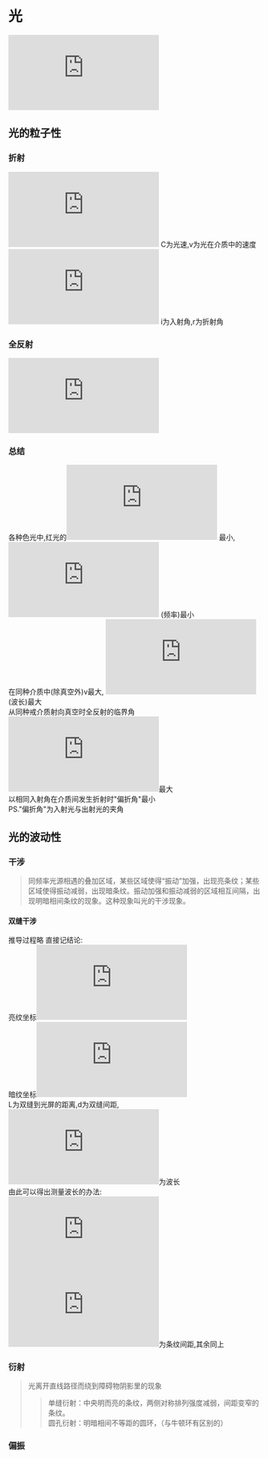 # 光
![](http://latex.codecogs.com/gif.latex?C%3D3%5Ctimes10%5E8m/s)

## 光的粒子性

### 折射
![](http://latex.codecogs.com/gif.latex?n%20%3D%20%5Cfrac%7BC%7D%7Bv%7D) C为光速,v为光在介质中的速度  
![](http://latex.codecogs.com/gif.latex?n%20%3D%20%5Cfrac%7B%5Csin%20i%7D%7B%5Csin%20r%7D) i为入射角,r为折射角  

### 全反射
![](http://latex.codecogs.com/gif.latex?n%20%3D%20%5Cfrac%7B1%7D%7B%5Csin%20C_%7B0%7D%7D)

### 总结
各种色光中,红光的![](http://latex.codecogs.com/gif.latex?n) 最小, ![](http://latex.codecogs.com/gif.latex?%5Cnu) (频率)最小  
在同种介质中(除真空外)v最大, ![](http://latex.codecogs.com/gif.latex?%5Clambda)(波长)最大  
从同种戒介质射向真空时全反射的临界角 ![](http://latex.codecogs.com/gif.latex?C_%7B0%7D)最大  
以相同入射角在介质间发生折射时"偏折角"最小  
PS."偏折角"为入射光与出射光的夹角  


## 光的波动性

### 干涉
> 同频率光源相遇的叠加区域，某些区域使得“振动”加强，出现亮条纹；某些区域使得振动减弱，出现暗条纹。振动加强和振动减弱的区域相互间隔，出现明暗相间条纹的现象。这种现象叫光的干涉现象。 

#### 双缝干涉

推导过程略 直接记结论:  
亮纹坐标![](http://latex.codecogs.com/gif.latex?x%3D%5Cpm%20k%20%5Cfrac%7BL%7D%7Bd%7D%5Clambda%2C%28k%3D0%2C1%2C2%5Ccdots%29)  
暗纹坐标![](http://latex.codecogs.com/gif.latex?x%3D%5Cpm%20%282k-1%29%20%5Cfrac%7BL%7D%7Bd%7D%20%5Ccdot%20%5Cfrac%7B%5Clambda%7D%7B2%7D%2C%28k%3D0%2C1%2C2%5Ccdots%29)  
L为双缝到光屏的距离,d为双缝间距,![](http://latex.codecogs.com/gif.latex?%5Clambda)为波长  
由此可以得出测量波长的办法:  
![](http://latex.codecogs.com/gif.latex?%5CDelta%20x%3D%5Cfrac%7BL%7D%7Bd%7D%20%5Clambda)  
![](http://latex.codecogs.com/gif.latex?%5CDelta%20x)为条纹间距,其余同上  

### 衍射
> 光离开直线路径而绕到障碍物阴影里的现象
>> 单缝衍射：中央明而亮的条纹，两侧对称排列强度减弱，间距变窄的条纹。\
>> 圆孔衍射：明暗相间不等距的圆环，（与牛顿环有区别的）

### 偏振
